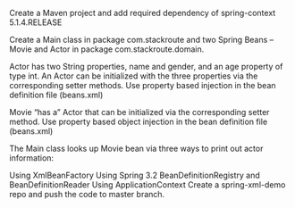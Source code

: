 Create a Maven project and add required dependency of spring-context 5.1.4.RELEASE

Create a Main class in package com.stackroute and two Spring Beans – Movie and Actor in package com.stackroute.domain.

Actor has two String properties, name and gender, and an age property of type int. An Actor can be initialized with the three properties via the corresponding setter methods. Use property based injection in the bean definition file (beans.xml)

Movie “has a” Actor that can be initialized via the corresponding setter method. Use property based object injection in the bean definition file (beans.xml)

The Main class looks up Movie bean via three ways to print out actor information:

Using XmlBeanFactory
Using Spring 3.2 BeanDefinitionRegistry and BeanDefinitionReader
Using ApplicationContext
Create a spring-xml-demo repo and push the code to master branch.